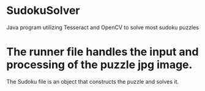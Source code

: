 # SudokuSolver
Java program utilizing Tesseract and OpenCV to solve most sudoku puzzles
# The runner file handles the input and processing of the puzzle jpg image.
The Sudoku file is an object that constructs the puzzle and solves it.
